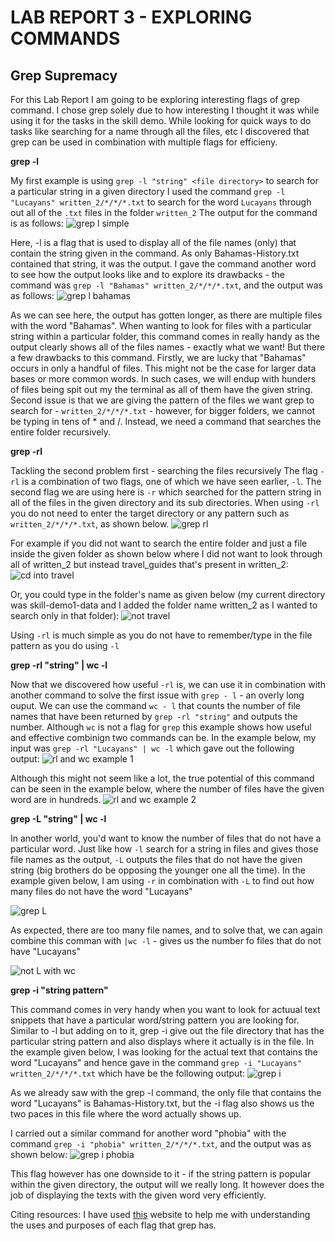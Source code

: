 # LAB REPORT 3 - EXPLORING COMMANDS

## Grep Supremacy

For this Lab Report I am going to be exploring interesting flags of grep command. I chose grep solely due to how interesting I thought it was while using it for the tasks in the skill demo. 
While looking for quick ways to do tasks like searching for a name through all the files, etc I discovered that grep can be used in combination with multiple flags for efficieny. 

**grep -l**

My first example is using `grep -l "string" <file directory>` to search for a particular string in a given directory
I used the command `grep -l "Lucayans" written_2/*/*/*.txt` to search for the word `Lucayans` through out all of the `.txt` files in the folder `written_2` 
The output for the command is as follows:
![grep l simple](https://user-images.githubusercontent.com/122486374/218366643-04c59dc0-d209-4d86-ad8f-733fb575aad5.jpg)

Here, -l is a flag that is used to display all of the file names (only) that contain the string given in the command. As only Bahamas-History.txt contained that string, it was the output.
I  gave the command another word to see how the output looks like and to explore its drawbacks - the command was `grep -l "Bahamas" written_2/*/*/*.txt`, and the output was as follows:
![grep l bahamas](https://user-images.githubusercontent.com/122486374/218366676-af5e3734-98b2-4769-8f91-f58fc8f6997c.jpg)


As we can see here, the output has gotten longer, as there are multiple files with the word "Bahamas". When wanting to look for files with a particular string within a particular folder, this command comes in really handy as the output clearly shows all of the files names - exactly what we want!
But there a few drawbacks to this command. Firstly, we are lucky that "Bahamas" occurs in only a handful of files. This might not be the case for larger data bases or more common words. In such cases, we will endup with hunders of files being spit out my the terminal as all of them have the given string. 
Second issue is that we are giving the pattern of the files we want grep to search for - `written_2/*/*/*.txt` - however, for bigger folders, we cannot be typing in tens of * and /. Instead, we need a command that searches the entire folder recursively.

**grep -rl**

Tackling the second problem first - searching the files recursively
The flag `-rl` is a combination of two flags, one of which we have seen earlier, `-l`. The second flag we are using here is `-r` which searched for the pattern string in all of the files in the given directory and its sub directories.
When using `-rl` you do not need to enter the target directory or any pattern such as `written_2/*/*/*.txt`, as shown below. 
![grep rl](https://user-images.githubusercontent.com/122486374/218366736-7a9b66ba-24b6-41ae-9ce4-da2def29a1b8.jpg)


For example if you did not want to search the entire folder and just a file inside the given folder as shown below where I did not want to look through all of written_2 but instead travel_guides that's present in written_2:
![cd into travel](https://user-images.githubusercontent.com/122486374/218366771-11144ae3-db27-4822-90bb-e5151bb3ef33.jpg)


Or, you could type in the folder's name as given below (my current directory was skill-demo1-data and I added the folder name written_2 as I wanted to search only in that folder):
![not travel](https://user-images.githubusercontent.com/122486374/218366792-13f09aa5-a7c4-4854-8c6e-0b510c0d4387.jpg)


Using `-rl` is much simple as you do not have to remember/type in the file pattern as you do using `-l`

**grep -rl "string" | wc -l**

Now that we discovered how useful `-rl` is, we can use it in combination with another command to solve the first issue with `grep - l` - an overly long ouput.
We can use the command `wc - l` that counts the number of file names that have been returned by `grep -rl "string"` and outputs the number.
Although `wc` is not a flag for `grep` this example shows how useful and effective combinign two commands can be. 
In the example below, my input was `grep -rl "Lucayans" | wc -l` which gave out the following output:
![rl and wc example 1](https://user-images.githubusercontent.com/122486374/218366852-c7c25f93-496c-4eef-a3ba-2d944998406d.jpg)


Although this might not seem like a lot, the true potential of this command can be seen in the example below, where the number of files have the given word are in hundreds.
![rl and wc example 2](https://user-images.githubusercontent.com/122486374/218366872-0a371a10-e598-455c-b2c9-733756db723d.jpg)


**grep -L "string" | wc -l**

In another world, you'd want to know the number of files that do not have a particular word. 
Just like how `-l` search for a string in files and gives those file names as the output, `-L` outputs the files that do not have the given string (big brothers do be opposing the younger one all the time). 
In the example given below, I am using `-r` in combination with `-L` to find out how many files do not have the word "Lucayans"


![grep L](https://user-images.githubusercontent.com/122486374/218366913-e915c5f3-df69-4741-b385-0613d1cca048.jpg)


As expected, there are too many file names, and to solve that, we can again combine this comman with `|wc -l` - gives us the number fo files that do not have "Lucayans"


![not L with wc](https://user-images.githubusercontent.com/122486374/218366944-d6df718a-ccf3-43e9-9326-052b64be2e0f.jpg)


**grep -i "string pattern"**

This command comes in very handy when you want to look for actuual text snippets that have a particular word/string pattern you are looking for. Similar to -l but adding on to it, grep -i give out the file directory that has the particular string pattern and also displays where it actually is in the file. 
In the example given below, I was looking for the actual text that contains the word "Lucayans" and hence gave in the command `grep -i "Lucayans" written_2/*/*/*.txt` which have be the following output:
![grep i](https://user-images.githubusercontent.com/122486374/221454698-fc94608e-e63d-4caf-a3ba-18f49f4d151f.jpg)

As we already saw with the grep -l command, the only file that contains the word "Lucayans" is Bahamas-History.txt, but the -i flag also shows us the two paces in this file where the word actually shows up.

I carried out a similar command for another word "phobia" with the command `grep -i "phobia" written_2/*/*/*.txt`, and the output was as shown below:
![grep i phobia](https://user-images.githubusercontent.com/122486374/221455154-f8a00c96-1041-41dc-b572-6c15434c729c.jpg)

This flag however has one downside to it - if the string pattern is popular within the given directory, the output will we really long. It however does the job of displaying the texts with the given word very efficiently.




Citing resources:
I have used [this](https://www.vogella.com/tutorials/UnixGrep/article.html) website to help me with understanding the uses and purposes of each flag that grep has. 
